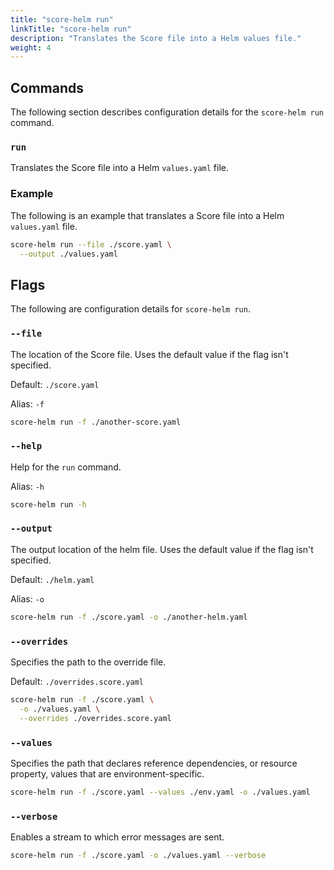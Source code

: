 ```yaml
---
title: "score-helm run"
linkTitle: "score-helm run"
description: "Translates the Score file into a Helm values file."
weight: 4
---
```


## Commands

The following section describes configuration details for the `score-helm run` command.

### `run`

Translates the Score file into a Helm `values.yaml` file.

### Example

The following is an example that translates a Score file into a Helm `values.yaml` file.

```bash
score-helm run --file ./score.yaml \
  --output ./values.yaml
```

## Flags

The following are configuration details for `score-helm run`.

### `--file`

The location of the Score file.
Uses the default value if the flag isn't specified.

Default: `./score.yaml`

Alias: `-f`

```bash
score-helm run -f ./another-score.yaml
```

### `--help`

Help for the `run` command.

Alias: `-h`

```bash
score-helm run -h
```

### `--output`

The output location of the helm file.
Uses the default value if the flag isn't specified.

Default: `./helm.yaml`

Alias: `-o`

```bash
score-helm run -f ./score.yaml -o ./another-helm.yaml
```

### `--overrides`

Specifies the path to the override file.

Default: `./overrides.score.yaml`

```bash
score-helm run -f ./score.yaml \
  -o ./values.yaml \
  --overrides ./overrides.score.yaml
```

### `--values`

Specifies the path that declares reference dependencies, or resource property, values that are environment-specific.

```bash
score-helm run -f ./score.yaml --values ./env.yaml -o ./values.yaml
```

### `--verbose`

Enables a stream to which error messages are sent.

```bash
score-helm run -f ./score.yaml -o ./values.yaml --verbose
```
